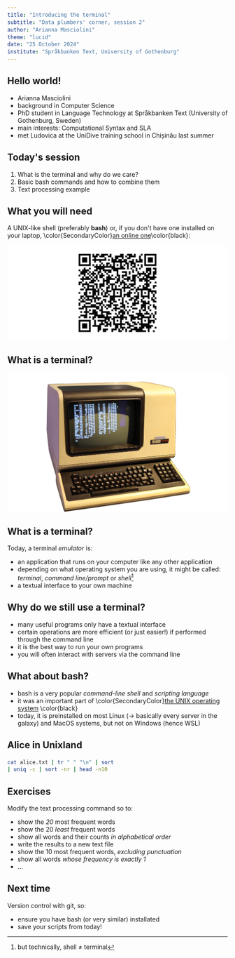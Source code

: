 ```yaml
---
title: "Introducing the terminal"
subtitle: "Data plumbers' corner, session 2"
author: "Arianna Masciolini"
theme: "lucid"
date: "25 October 2024"
institute: "Språkbanken Text, University of Gothenburg"
---
```


## Hello world!
- Arianna Masciolini
- background in Computer Science
- PhD student in Language Technology at Språkbanken Text (University of Gothenburg, Sweden)
- main interests: Computational Syntax and SLA
- met Ludovica at the UniDive training school in Chișinău last summer


## Today's session
1. What is the terminal and why do we care? <!--oral intro-->
2. Basic bash commands and how to combine them <!--live demo-->
3. Text processing example <!--live demo & exercises-->

## What you will need
A UNIX-like shell (preferably __bash__) or, if you don't have one installed on your laptop, \color{SecondaryColor}[an online one](https://bellard.org/jslinux/vm.html?url=alpine-x86.cfg&mem=192)\color{black}:

![](qr_online_bash.png)

## What is a terminal?
![](terminal.png)

## What is a terminal?
Today, a terminal _emulator_ is:

- an application that runs on your computer like any other application
- depending on what operating system you are using, it might be called: _terminal_, _command line/prompt_ or _shell_[^1]
- a textual interface to your own machine

[^1]: but technically, shell $\neq$ terminal

## Why do we still use a terminal?
- many useful programs only have a textual interface
- certain operations are more efficient (or just easier!) if performed through the command line
- it is the best way to run your own programs
- you will often interact with servers via the command line

## What about bash?
- bash is a very popular *command-line shell* and *scripting language*
- it was an important part of \color{SecondaryColor}[the UNIX operating system](https://www.youtube.com/watch?v=tc4ROCJYbm0) \color{black}
- today, it is preinstalled on most Linux ($\to$ basically every server in the galaxy) and MacOS systems, but not on Windows (hence WSL)

## Alice in Unixland
```bash
cat alice.txt | tr " " "\n" | sort 
| uniq -c | sort -nr | head -n10
```

## Exercises
Modify the text processing command so to:

- show the _20_ most frequent words
- show the 20 _least_ frequent words
- show all words and their counts _in alphabetical order_
- write the results to a new text file
- show the 10 most frequent words, _excluding punctuation_
- show all words _whose frequency is exactly 1_
- ...

## Next time
Version control with git, so:

- ensure you have bash (or very similar) installated
- save your scripts from today!